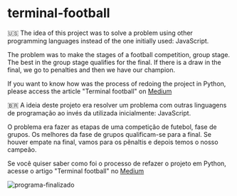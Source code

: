 # terminal-football
:us: The idea of this project was to solve a problem using other programming languages instead of the one initially used: JavaScript.

The problem was to make the stages of a football competition, group stage. The best in the group stage qualifies for the final. If there is a draw in the final, we go to penalties and then we have our champion.

If you want to know how was the process of redoing the project in Python, please access the article "Terminal football" on [Medium](https://medium.com/@oliveirajv/terminal-football-90dfa47e6b87)

:brazil: A ideia deste projeto era resolver um problema com outras linguagens de programação ao invés da utilizada inicialmente: JavaScript.

O problema era fazer as etapas de uma competição de futebol, fase de grupos. Os melhores da fase de grupos qualificam-se para a final. Se houver empate na final, vamos para os pênaltis e depois temos o nosso campeão.

Se você quiser saber como foi o processo de refazer o projeto em Python, acesse o artigo "Terminal football" no [Medium](https://medium.com/@oliveirajv/terminal-football-90dfa47e6b87)

![programa-finalizado](https://user-images.githubusercontent.com/77807737/188753447-800dabb6-ffe2-4293-b4e7-4e12944fb1f2.png)
